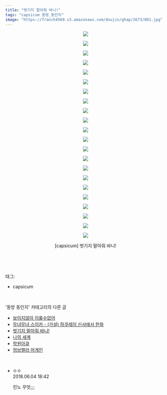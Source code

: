 ```yaml
---
title: "벗기지 말아줘 바니!"
tags: "capsicum 동방_동인지"
image: "https://franch4569.s3.amazonaws.com/doujin/ghap/2673/001.jpg"
---
```

<div class="article">
<p style="text-align: center; clear: none; float: none;"><img src="{{ site.imgserver2 }}/ghap/2673/001.jpg"/></p>
<p style="text-align: center; clear: none; float: none;"><img src="{{ site.imgserver2 }}/ghap/2673/002.jpg"/></p>
<p style="text-align: center; clear: none; float: none;"><img src="{{ site.imgserver2 }}/ghap/2673/003.jpg"/></p>
<p style="text-align: center; clear: none; float: none;"><img src="{{ site.imgserver2 }}/ghap/2673/004.jpg"/></p>
<p style="text-align: center; clear: none; float: none;"><img src="{{ site.imgserver2 }}/ghap/2673/005.jpg"/></p>
<p style="text-align: center; clear: none; float: none;"><img src="{{ site.imgserver2 }}/ghap/2673/006.jpg"/></p>
<p style="text-align: center; clear: none; float: none;"><img src="{{ site.imgserver2 }}/ghap/2673/007.jpg"/></p>
<p style="text-align: center; clear: none; float: none;"><img src="{{ site.imgserver2 }}/ghap/2673/008.jpg"/></p>
<p style="text-align: center; clear: none; float: none;"><img src="{{ site.imgserver2 }}/ghap/2673/009.jpg"/></p>
<p style="text-align: center; clear: none; float: none;"><img src="{{ site.imgserver2 }}/ghap/2673/010.jpg"/></p>
<p style="text-align: center; clear: none; float: none;"><img src="{{ site.imgserver2 }}/ghap/2673/011.jpg"/></p>
<p style="text-align: center; clear: none; float: none;"><img src="{{ site.imgserver2 }}/ghap/2673/012.jpg"/></p>
<p style="text-align: center; clear: none; float: none;"><img src="{{ site.imgserver2 }}/ghap/2673/013.jpg"/></p>
<p style="text-align: center; clear: none; float: none;"><img src="{{ site.imgserver2 }}/ghap/2673/014.jpg"/></p>
<p style="text-align: center; clear: none; float: none;"><img src="{{ site.imgserver2 }}/ghap/2673/015.jpg"/></p>
<p style="text-align: center; clear: none; float: none;"><img src="{{ site.imgserver2 }}/ghap/2673/016.jpg"/></p>
<p style="text-align: center; clear: none; float: none;"><img src="{{ site.imgserver2 }}/ghap/2673/017.jpg"/></p>
<p style="text-align: center; clear: none; float: none;"><img src="{{ site.imgserver2 }}/ghap/2673/018.jpg"/></p>
<p style="text-align: center; clear: none; float: none;"><img src="{{ site.imgserver2 }}/ghap/2673/019.jpg"/></p>
<p style="text-align: center; clear: none; float: none;"><img src="{{ site.imgserver2 }}/ghap/2673/020.jpg"/></p>
<p style="text-align: center; clear: none; float: none;"><img src="{{ site.imgserver2 }}/ghap/2673/021.jpg"/></p>
<p style="text-align: center; clear: none; float: none;"><img src="{{ site.imgserver2 }}/ghap/2673/022.jpg"/></p>
<p style="text-align: center; clear: none; float: none;">[capsicum] 벗기지 말아줘 바니!</p>
<p><br/></p>
</div><br/>
<div class="tagTrail">
<p>태그: </p>
<ul>
<li>capsicum</li>
</ul>
</div><br/>
<div class="another">
<p>'동방 동인지' 카테고리의 다른 글</p>
<ul>
<li><a href="/ghap_2675">보이지않아 이룰수없어</a></li>
<li><a href="/ghap_2674">무녀무녀 스이카 - (가설) 하쿠레이 신사에서 한화</a></li>
<li><a href="/ghap_2673">벗기지 말아줘 바니!</a></li>
<li><a href="/ghap_2672">나의 세계</a></li>
<li><a href="/ghap_2671">학원아큐</a></li>
<li><a href="/ghap_2670">엄브렐라 어게인</a></li>
</ul>
</div><br/>
<div class="cb_module cb_fluid">
<div class="cb_wrt cb_profile">
<div class="comment">
<ul>
<li class="cb_thumb_off" id="comment15266326">
<div class="cb_comment_area">
<div class="cb_info_area">
<div class="cb_section">
<span class="cb_nick_name">ㅇㅇ</span>
</div>
<div class="cb_section">
<span class="cb_date">2018.06.04 18:42 </span>
</div>
</div>
<div class="cb_dsc_comment">
<p class="cb_dsc">
											린노 무엇;;;
										</p>
</div>
</div></li>
</ul>
</div>
</div><!-- commentList close -->
</div><br/>
